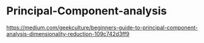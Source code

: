# Principal-Component-analysis

https://medium.com/geekculture/beginners-guide-to-principal-component-analysis-dimensionality-reduction-109c742d3ff9

